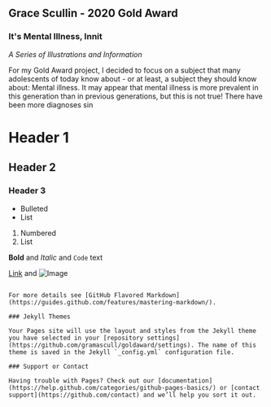 ## Grace Scullin - 2020 Gold Award

### It's Mental Illness, Innit

*A Series of Illustrations and Information*

For my Gold Award project, I decided to focus on a subject that many adolescents of today know about - or at least, a subject they should know about: Mental illness. It may appear that mental illness is more prevalent in this generation than in previous generations, but this is not true! There have been more diagnoses sin

# Header 1
## Header 2
### Header 3

- Bulleted
- List

1. Numbered
2. List

**Bold** and _Italic_ and `Code` text

[Link](url) and ![Image](src)
```

For more details see [GitHub Flavored Markdown](https://guides.github.com/features/mastering-markdown/).

### Jekyll Themes

Your Pages site will use the layout and styles from the Jekyll theme you have selected in your [repository settings](https://github.com/gramascull/goldaward/settings). The name of this theme is saved in the Jekyll `_config.yml` configuration file.

### Support or Contact

Having trouble with Pages? Check out our [documentation](https://help.github.com/categories/github-pages-basics/) or [contact support](https://github.com/contact) and we’ll help you sort it out.
